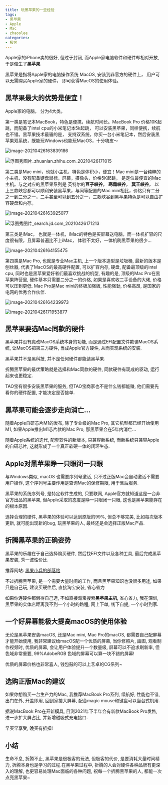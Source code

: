 ```yaml
---
title: 玩黑苹果的一些经验
tags: 
- 黑苹果
- Apple
- Mac
- zhaoolee
categories:
- 极客
---
```




Apple家的iPhone卖的很好, 但过于封闭, 而Apple家电脑软件和硬件却相对开放, 于是催生了**黑苹果**

黑苹果是指将Apple家的电脑操作系统 MacOS, 安装到非官方的硬件上， 用户可以无需购买Apple家的硬件， 即可获得MacOS的使用体验。



## 黑苹果最大的优势是便宜！



Apple家的电脑， 分为4大类。

第一类是笔记本MacBook，特色是便携，续航时间长。MacBook Pro 价格10K起跳，而配备了intel cpu的小米笔记本5k起跳， 可以安装黑苹果，同样便携，续航也不错。黑苹果技术最骚的是， 支持双系统，你买一台小米笔记本，然后安装黑苹果双系统，既能玩Windows也能玩MacOS，十分嗨皮～

![image-20210426163839186](https://cdn.fangyuanxiaozhan.com/assets/1619426320264BY8SM6nP.png)

![浮图秀图片_zhuanlan.zhihu.com_20210426171015](https://cdn.fangyuanxiaozhan.com/assets/1619428240478exKmKX74.jpeg)

第二类是Mac mini，也就小主机，特色是体积小，便宜！Mac mini是一台纯粹的小主机，没有配备键盘鼠标，屏幕，摄像头，价格5K起跳， 是定位最便宜的Mac主机。与之对应的黑苹果系列是 英特尔的**豆子峡谷**， **寒霜峡谷**，  **冥王峡谷**， 以上三款峡谷都可以顺利安装黑苹果，与同等配置的Mac mini相比，价格只有二分之一到三分之一，二手甚至可以到五分之一，三款峡谷到黑苹果特色是可以自由扩容硬盘和内存。

![image-20210426163925077](https://cdn.fangyuanxiaozhan.com/assets/1619426365383S4hNhPJH.png)

![浮图秀图片_search.jd.com_20210426171213](https://cdn.fangyuanxiaozhan.com/assets/1619428514141rPwSE2hx.png)

第三类是iMac， 也就是一体机，iMac的特色是买屏幕送电脑，而一体机扩容的尺度很有限，且屏幕普遍比不上iMac， 体验不太好，一体机刷黑苹果的很少...



![image-20210426164155475](https://cdn.fangyuanxiaozhan.com/assets/1619426515979dTEWJ836.png)

第四类是Mac Pro, 也就是专业Mac主机, 上一个版本造型是垃圾桶, 最新的版本是刨丝器, 代表了MacOS的最高硬件配置, 可以扩容内存, 硬盘, 配备最顶级的intel cpu, 同时也是黑苹果爱好者们最喜欢挑战的机型, 有趣的是, 顶级的Mac Pro在黑苹果阵营里, 硬件基本只需要二分之一的价格, 如果是喜欢收二手设备的大佬, 价格可以压到更低. Mac Pro是Mac mini的终极加强版, 性能强劲, 价格高昂, 是国家的电网的优秀合作伙伴.

![image-20210426164239973](https://cdn.fangyuanxiaozhan.com/assets/1619426560513Xmbttn6x.png)

![image-20210426171953877](https://cdn.fangyuanxiaozhan.com/assets/1619428794507xpAYrbbC.png)





## 黑苹果要选Mac同款的硬件

黑苹果并没有魔改MacOS系统本身的功能, 而是通过EFI配置文件欺骗MacOS系统, 让MacOS把第三方硬件, 当成Apple官方硬件, 从而实现系统的安装.

黑苹果并不是黑科技, 并不是任何硬件都能装黑苹果.

折腾黑苹果的最优策略就是选择和Mac同款的硬件, 同款硬件有现成的驱动, 运行起来也更稳定.

TAO宝有很多安装黑苹果的服务, 但TAO宝商家也不是什么钱都能赚, 他们需要先看你的硬件配置, 才能决定是否接单.



## 黑苹果可能会逐步走向消亡...

随着Apple自研芯片M1的发布, 除了专业级的Mac Pro, 其它机型都已经开始使用M1, 如果Apple推出M1芯片款的Mac Pro, 那黑苹果会在5年内消亡... 

随着Apple系统的迭代, 配套软件的新版本, 只兼容新系统, 而新系统只兼容Apple的自研芯片, 这就形成了一个真正软硬一体的闭环生态.



## Apple对黑苹果睁一只眼闭一只眼



与Windows类似, macOS 也需要序列号激活, 只不过正版Mac会自动激活不需要用户操作, 这个序列号主要作用是查询Mac的保修期限, 用于售后服务.

黑苹果的系统序列号, 是特定软件生成的, 只要联网,  Apple官方就知道这是一台非官方出品的黑苹果, 但Apple采取的态度是睁一只眼闭一只眼, 这也是黑苹果能存在的根本原因.

选择合理的硬件, 黑苹果的体验可以达到原版的99%, 但总不够完美, 比如每次版本更新, 就可能出现新的bug, 玩黑苹果的人, 最终还是会选择正版Mac产品.



## 折腾黑苹果的正确姿势



黑苹果的乐趣在于自己选择购买硬件, 然后找EFI文件以及各种工具, 最后完成黑苹果安装, 秀一波性价比.

推荐网站: [黑果小兵的部落格](https://blog.daliansky.net/)

不过折腾黑苹果, 是一个需要大量时间的工作, 而且黑苹果知识也没很多用途, 如果只是自己玩, 建议买硬件后, 直接淘宝安装, 省心省力

如果你连硬件都懒得自己选, 不如直接淘宝搜索**黑苹果主机**, 省心省力, 我在深圳, 黑苹果的实体店距离我不到一个小时的路程, 网上下单, 线下自提, 一个小时到家.





##  一个好屏幕能极大提高macOS的使用体验



无论是黑苹果安装macOS, 还是Mac mini, Mac Pro的macOS, 都需要自己配屏幕才能开始使用, 我非常建议给macOS配一个优质的屏幕, 当你修照片, 画图, 观看制作视频时, 优质的屏幕, 会让用户体验提升一个数量级, 屏幕可以不追求刷新率, 但色域非常重要, 99%AdobeRGB 色域的屏幕可以算一块不错的屏幕!

优质的屏幕价格也非常喜人, 钱包鼓的可以上艺卓的CG系列~





## 选购正版Mac的建议



如果你想购买一台生产力的Mac, 我推荐MacBook Pro系列, 续航好, 性能也不错, 出门在外, 开盖即用, 回到家接大屏幕, 配合magic mouse和键盘可以当台式机用.

据说MacBook Pro在开新模具, 目测2021年下半年会有新款MacBook Pro发售, 进一步扩大屏占比, 并新增磁吸式充电接口.

早买早享受, 晚买有折扣!



## 小结



生命不息, 折腾不止, 黑苹果是很极客的玩法, 但极客的代价, 是要消耗大量时间精力, 折腾本身也是学习的过程.在黑苹果过程中, 折腾的人会对硬件各种品牌有更深入的理解, 也更容易处理Mac面临的各种问题, 祝每一个折腾黑苹果的人, 都能一次点亮黑苹果~











